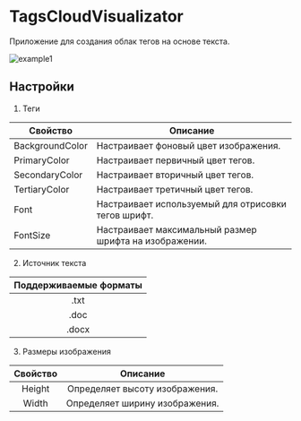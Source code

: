 ﻿# TagsCloudVisualizator

Приложение для создания облак тегов на основе текста.

![example1](https://github.com/tripples25/fp/blob/1a4585180188efc9c6a35736650295a4e470f916/TagsCloudResult/layoutImages/sample.png?raw=true)

## Настройки

1. Теги

| Свойство        | Описание                                               |
|-----------------|--------------------------------------------------------|
| BackgroundColor | Настраивает фоновый цвет изображения.                  |
| PrimaryColor    | Настраивает первичный цвет тегов.                      |
| SecondaryColor  | Настраивает вторичный цвет тегов.                      |
| TertiaryColor   | Настраивает третичный цвет тегов.                      |
| Font            | Настраивает используемый для отрисовки тегов шрифт.    |
| FontSize        | Настраивает максимальный размер шрифта на изображении. |

2. Источник текста

| Поддерживаемые форматы |
|:----------------------:|
|          .txt          |
|          .doc          |
|          .docx         |

3. Размеры изображения

| Свойство |            Описание            |
|:--------:|:------------------------------:|
|  Height  | Определяет высоту изображения. |
|   Width  | Определяет ширину изображения. |
